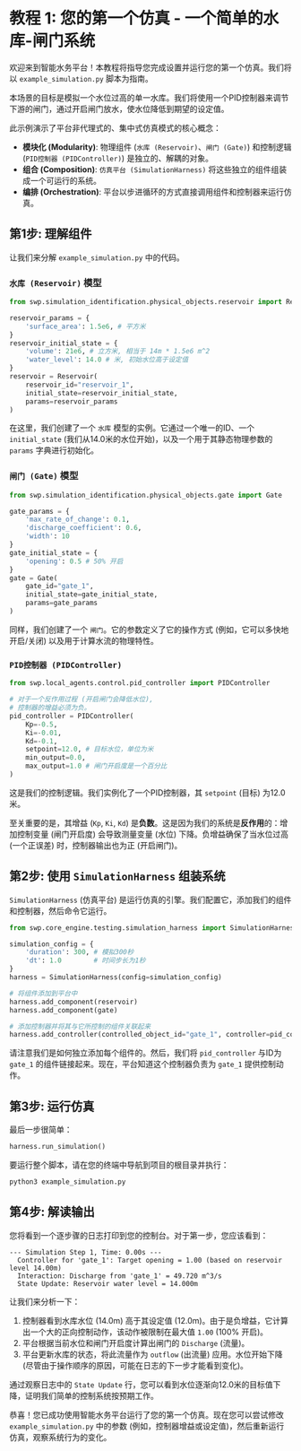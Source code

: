 # 教程 1: 您的第一个仿真 - 一个简单的水库-闸门系统

欢迎来到智能水务平台！本教程将指导您完成设置并运行您的第一个仿真。我们将以 `example_simulation.py` 脚本为指南。

本场景的目标是模拟一个水位过高的单一水库。我们将使用一个PID控制器来调节下游的闸门，通过开启闸门放水，使水位降低到期望的设定值。

此示例演示了平台非代理式的、集中式仿真模式的核心概念：
- **模块化 (Modularity)**: 物理组件 (`水库 (Reservoir)`、`闸门 (Gate)`) 和控制逻辑 (`PID控制器 (PIDController)`) 是独立的、解耦的对象。
- **组合 (Composition)**: `仿真平台 (SimulationHarness)` 将这些独立的组件组装成一个可运行的系统。
- **编排 (Orchestration)**: 平台以步进循环的方式直接调用组件和控制器来运行仿真。

## 第1步: 理解组件

让我们来分解 `example_simulation.py` 中的代码。

### `水库 (Reservoir)` 模型
```python
from swp.simulation_identification.physical_objects.reservoir import Reservoir

reservoir_params = {
    'surface_area': 1.5e6, # 平方米
}
reservoir_initial_state = {
    'volume': 21e6, # 立方米, 相当于 14m * 1.5e6 m^2
    'water_level': 14.0 # 米, 初始水位高于设定值
}
reservoir = Reservoir(
    reservoir_id="reservoir_1",
    initial_state=reservoir_initial_state,
    params=reservoir_params
)
```
在这里，我们创建了一个 `水库` 模型的实例。它通过一个唯一的ID、一个 `initial_state` (我们从14.0米的水位开始)，以及一个用于其静态物理参数的 `params` 字典进行初始化。

### `闸门 (Gate)` 模型
```python
from swp.simulation_identification.physical_objects.gate import Gate

gate_params = {
    'max_rate_of_change': 0.1,
    'discharge_coefficient': 0.6,
    'width': 10
}
gate_initial_state = {
    'opening': 0.5 # 50% 开启
}
gate = Gate(
    gate_id="gate_1",
    initial_state=gate_initial_state,
    params=gate_params
)
```
同样，我们创建了一个 `闸门`。它的参数定义了它的操作方式 (例如，它可以多快地开启/关闭) 以及用于计算水流的物理特性。

### `PID控制器 (PIDController)`
```python
from swp.local_agents.control.pid_controller import PIDController

# 对于一个反作用过程 (开启闸门会降低水位),
# 控制器的增益必须为负。
pid_controller = PIDController(
    Kp=-0.5,
    Ki=-0.01,
    Kd=-0.1,
    setpoint=12.0, # 目标水位，单位为米
    min_output=0.0,
    max_output=1.0 # 闸门开启度是一个百分比
)
```
这是我们的控制逻辑。我们实例化了一个PID控制器，其 `setpoint` (目标) 为12.0米。

至关重要的是，其增益 (`Kp`, `Ki`, `Kd`) 是**负数**。这是因为我们的系统是**反作用**的：增加控制变量 (闸门开启度) 会导致测量变量 (水位) 下降。负增益确保了当水位过高 (一个正误差) 时，控制器输出也为正 (开启闸门)。

## 第2步: 使用 `SimulationHarness` 组装系统

`SimulationHarness` (仿真平台) 是运行仿真的引擎。我们配置它，添加我们的组件和控制器，然后命令它运行。

```python
from swp.core_engine.testing.simulation_harness import SimulationHarness

simulation_config = {
    'duration': 300, # 模拟300秒
    'dt': 1.0        # 时间步长为1秒
}
harness = SimulationHarness(config=simulation_config)

# 将组件添加到平台中
harness.add_component(reservoir)
harness.add_component(gate)

# 添加控制器并将其与它所控制的组件关联起来
harness.add_controller(controlled_object_id="gate_1", controller=pid_controller)
```
请注意我们是如何独立添加每个组件的。然后，我们将 `pid_controller` 与ID为 `gate_1` 的组件链接起来。现在，平台知道这个控制器负责为 `gate_1` 提供控制动作。

## 第3步: 运行仿真

最后一步很简单：
```python
harness.run_simulation()
```
要运行整个脚本，请在您的终端中导航到项目的根目录并执行：
```bash
python3 example_simulation.py
```

## 第4步: 解读输出

您将看到一个逐步骤的日志打印到您的控制台。对于第一步，您应该看到：

```
--- Simulation Step 1, Time: 0.00s ---
  Controller for 'gate_1': Target opening = 1.00 (based on reservoir level 14.00m)
  Interaction: Discharge from 'gate_1' = 49.720 m^3/s
  State Update: Reservoir water level = 14.000m
```

让我们来分析一下：
1.  控制器看到水库水位 (14.0m) 高于其设定值 (12.0m)。由于是负增益，它计算出一个大的正向控制动作，该动作被限制在最大值 `1.00` (100% 开启)。
2.  平台根据当前水位和闸门开启度计算出闸门的 `Discharge` (流量)。
3.  平台更新水库的状态，将此流量作为 `outflow` (出流量) 应用。水位开始下降 (尽管由于操作顺序的原因，可能在日志的下一步才能看到变化)。

通过观察日志中的 `State Update` 行，您可以看到水位逐渐向12.0米的目标值下降，证明我们简单的控制系统按预期工作。

恭喜！您已成功使用智能水务平台运行了您的第一个仿真。现在您可以尝试修改 `example_simulation.py` 中的参数 (例如，控制器增益或设定值)，然后重新运行仿真，观察系统行为的变化。
